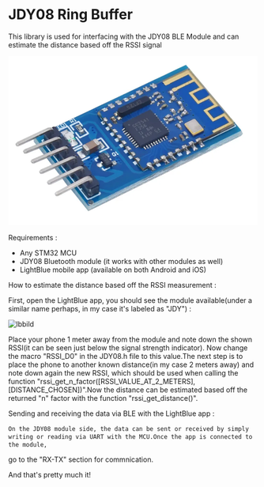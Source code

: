 # JDY08 Ring Buffer
This library is used for interfacing with the JDY08 BLE Module and can estimate the distance based off the RSSI signal


![photo](JDY08_module.png)

Requirements :
 - Any STM32 MCU
 - JDY08 Bluetooth module (it works with other modules as well)
 - LightBlue mobile app (available on both Android and iOS)

How to estimate the distance based off the RSSI measurement :

First, open the LightBlue app, you should see the module available(under a similar name perhaps, in my case it's labeled as "JDY") :


![lbbild](https://github.com/theom4/JDY08_Ring_Buffer/assets/154817034/a9c05a33-732a-4de5-a4f8-a6377fe9fa0e)

  Place your phone 1 meter away from the module and note down the shown RSSI(it can be seen just below the signal strength indicator).
Now change the macro "RSSI_D0" in the JDY08.h file
to this value.The next step is to place the phone to another known distance(in my case 2 meters away) and note down again the new RSSI, 
which should be used when calling the function 
"rssi_get_n_factor([RSSI_VALUE_AT_2_METERS],[DISTANCE_CHOSEN])".Now the distance can be estimated based off the returned "n" factor with the function "rssi_get_distance()".

Sending and receiving the data via BLE with the LightBlue app :

  	On the JDY08 module side, the data can be sent or received by simply writing or reading via UART with the MCU.Once the app is connected to the module, 
go to the "RX-TX" section for commnication.

And that's pretty much it! 
